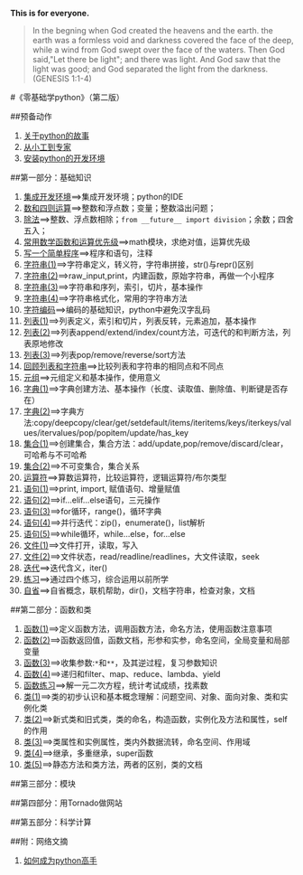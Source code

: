 **This is for everyone.**

>In the begning when God created the heavens and the earth. the earth was a formless void and darkness covered the face of the deep, while a wind from God swept over the face of the waters. Then God said,"Let there be light"; and there was light. And God saw that the light was good; and God separated the light from the darkness. (GENESIS 1:1-4)

#《零基础学python》（第二版）

##预备动作

1. [关于python的故事](./01.md)
2. [从小工到专家](./02.md)
3. [安装python的开发环境](./03.md)

##第一部分：基础知识

1. [集成开发环境](./101.md)==>集成开发环境；python的IDE
2. [数和四则运算](./102.md)==>整数和浮点数；变量；整数溢出问题；
3. [除法](./103.md)==>整数、浮点数相除；`from __future__ import division`；余数；四舍五入；
4. [常用数学函数和运算优先级](./104.md)==>math模块，求绝对值，运算优先级
5. [写一个简单程序](./105.md)==>程序和语句，注释
6. [字符串(1)](./106.md)==>字符串定义，转义符，字符串拼接，str()与repr()区别
7. [字符串(2)](./107.md)==>raw_input,print，内建函数，原始字符串，再做一个小程序
8. [字符串(3)](./108.md)==>字符串和序列，索引，切片，基本操作
9. [字符串(4)](./109.md)==>字符串格式化，常用的字符串方法
10. [字符编码](./110.md)==>编码的基础知识，python中避免汉字乱码
11. [列表(1)](./111.md)==>列表定义，索引和切片，列表反转，元素追加，基本操作
12. [列表(2)](./112.md)==>列表append/extend/index/count方法，可迭代的和判断方法，列表原地修改
13. [列表(3)](./113.md)==>列表pop/remove/reverse/sort方法
14. [回顾列表和字符串](./114.md)==>比较列表和字符串的相同点和不同点
15. [元组](./115.md)==>元组定义和基本操作，使用意义
16. [字典(1)](./116.md)==>字典创建方法、基本操作（长度、读取值、删除值、判断键是否存在）
17. [字典(2)](./117.md)==>字典方法:copy/deepcopy/clear/get/setdefault/items/iteritems/keys/iterkeys/values/itervalues/pop/popitem/update/has_key
18. [集合(1)](./118.md)==>创建集合，集合方法：add/update,pop/remove/discard/clear，可哈希与不可哈希
19. [集合(2)](./119.md)==>不可变集合，集合关系
20. [运算符](./120.md)==>算数运算符，比较运算符，逻辑运算符/布尔类型
21. [语句(1)](./121.md)==>print, import, 赋值语句、增量赋值
22. [语句(2)](./122.md)==>if...elif...else语句，三元操作
23. [语句(3)](./123.md)==>for循环，range()，循环字典
24. [语句(4)](./124.md)==>并行迭代：zip()，enumerate()，list解析
25. [语句(5)](./125.md)==>while循环，while...else，for...else
26. [文件(1)](./126.md)==>文件打开，读取，写入
27. [文件(2)](./127.md)==>文件状态，read/readline/readlines，大文件读取，seek
28. [迭代](./128.md)==>迭代含义，iter()
29. [练习](./129.md)==>通过四个练习，综合运用以前所学
30. [自省](./130.md)==>自省概念，联机帮助，dir()，文档字符串，检查对象，文档

##第二部分：函数和类

1. [函数(1)](./201.md)==>定义函数方法，调用函数方法，命名方法，使用函数注意事项
2. [函数(2)](./202.md)==>函数返回值，函数文档，形参和实参，命名空间，全局变量和局部变量
3. [函数(3)](./203.md)==>收集参数:`*`和`**`，及其逆过程，复习参数知识
4. [函数(4)](./204.md)==>递归和filter、map、reduce、lambda、yield
5. [函数练习](./205.md)==>解一元二次方程，统计考试成绩，找素数
6. [类(1)](./206.md)==>类的初步认识和基本概念理解：问题空间、对象、面向对象、类和实例化类
7. [类(2)](./207.md)==>新式类和旧式类，类的命名，构造函数，实例化及方法和属性，self的作用
8. [类(3)](./208.md)==>类属性和实例属性，类内外数据流转，命名空间、作用域
9. [类(4)](./209.md)==>继承，多重继承，super函数
10. [类(5)](./210.md)==>静态方法和类方法，两者的区别，类的文档

##第三部分：模块

##第四部分：用Tornado做网站

##第五部分：科学计算

##附：网络文摘

1. [如何成为python高手](./n001.md)

